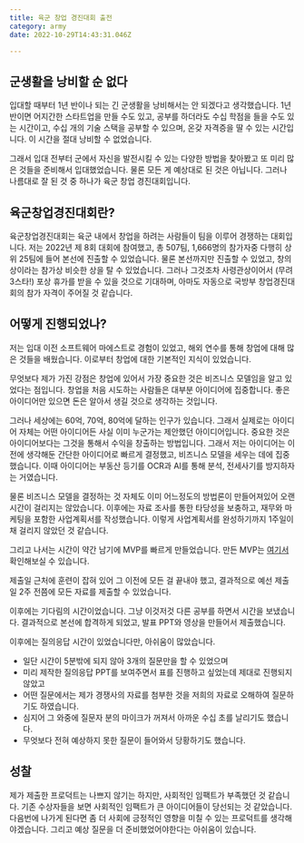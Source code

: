 ```yaml
---
title: 육군 창업 경진대회 출전
category: army
date: 2022-10-29T14:43:31.046Z

---
```


## 군생활을 낭비할 순 없다

입대할 때부터 1년 반이나 되는 긴 군생활을 낭비해서는 안 되겠다고 생각했습니다. 1년 반이면 어지간한 스타트업을 만들 수도 있고, 공부를 하더라도 수십 학점을 들을 수도 있는 시간이고, 수십 개의 기술 스택을 공부할 수 있으며, 온갖 자격증을 딸 수 있는 시간입니다. 이 시간을 절대 낭비할 수 없었습니다.

그래서 입대 전부터 군에서 자신을 발전시킬 수 있는 다양한 방법을 찾아봤고 또 미리 많은 것들을 준비해서 입대했었습니다. 물론 모든 게 예상대로 된 것은 아닙니다. 그러나 나름대로 잘 된 것 중 하나가 육군 창업 경진대회입니다.

## 육군창업경진대회란?

육군창업경진대회는 육군 내에서 창업을 하려는 사람들이 팀을 이루어 경쟁하는 대회입니다. 저는 2022년 제 8회 대회에 참여했고, 총 507팀, 1,666명의 참가자중 다행히 상위 25팀에 들어 본선에 진출할 수 있었습니다. 물론 본선까지만 진출할 수 있었고, 창의상이라는 참가상 비슷한 상을 탈 수 있었습니다. 그러나 그것조차 사령관상이어서 (무려 3스타!) 포상 휴가를 받을 수 있을 것으로 기대하며, 아마도 자동으로 국방부 창업경진대회의 참가 자격이 주어질 것 같습니다.

## 어떻게 진행되었나?

저는 입대 이전 소프트웨어 마에스트로 경험이 있었고, 해외 연수를 통해 창업에 대해 많은 것들을 배웠습니다. 이로부터 창업에 대한 기본적인 지식이 있었습니다.

무엇보다 제가 가진 강점은 창업에 있어서 가장 중요한 것은 비즈니스 모델임을 알고 있었다는 점입니다. 창업을 처음 시도하는 사람들은 대부분 아이디어에 집중합니다. 좋은 아이디어만 있으면 돈은 알아서 생길 것으로 생각하는 것입니다.

그러나 세상에는 60억, 70억, 80억에 달하는 인구가 있습니다. 그래서 실제로는 아이디어 자체는 어떤 아이디어든 사실 이미 누군가는 제안했던 아이디어입니다. 중요한 것은 아이디어보다는 그것을 통해서 수익을 창출하는 방법입니다. 그래서 저는 아이디어는 이전에 생각해둔 간단한 아이디어로 빠르게 결정했고, 비즈니스 모델을 세우는 데에 집중했습니다. 이때 아이디어는 부동산 등기를 OCR과 AI를 통해 분석, 전세사기를 방지하자는 거였습니다.

물론 비즈니스 모델을 결정하는 것 자체도 이미 어느정도의 방법론이 만들어져있어 오랜 시간이 걸리지는 않았습니다. 이후에는 자료 조사를 통한 타당성을 보충하고, 재무와 마케팅을 포함한 사업계획서를 작성했습니다. 이렇게 사업계획서를 완성하기까지 1주일이 채 걸리지 않았던 것 같습니다.

그리고 나서는 시간이 약간 남기에 MVP를 빠르게 만들었습니다. 만든 MVP는 [여기서](https://verify.server.unknownpgr.com) 확인해보실 수 있습니다.

제출일 근처에 훈련이 잡혀 있어 그 이전에 모든 걸 끝내야 했고, 결과적으로 예선 제출일 2주 전쯤에 모든 자료를 제출할 수 있었습니다.

이후에는 기다림의 시간이었습니다. 그냥 이것저것 다른 공부를 하면서 시간을 보냈습니다. 결과적으로 본선에 합격하게 되었고, 발표 PPT와 영상을 만들어서 제출했습니다.

이후에는 질의응답 시간이 있었습니다만, 아쉬움이 많았습니다.

- 일단 시간이 5분밖에 되지 않아 3개의 질문만을 할 수 있었으며
- 미리 제작한 질의응답 PPT를 보여주면서 표를 진행하고 싶었는데 제대로 진행되지 않았고
- 어떤 질문에서는 제가 경쟁사의 자료를 첨부한 것을 저희의 자료로 오해하여 질문하기도 하였습니다.
- 심지어 그 와중에 질문자 분의 마이크가 꺼져서 아까운 수십 초를 날리기도 했습니다.
- 무엇보다 전혀 예상하지 못한 질문이 들어와서 당황하기도 했습니다.

## 성찰

제가 제출한 프로덕트는 나쁘지 않기는 하지만, 사회적인 임팩트가 부족했던 것 같습니다. 기존 수상자들을 보면 사회적인 임팩트가 큰 아이디어들이 당선되는 것 같았습니다. 다음번에 나가게 된다면 좀 더 사회에 긍정적인 영향을 미칠 수 있는 프로덕트를 생각해야겠습니다. 그리고 예상 질문을 더 준비했었어야한다는 아쉬움이 있습니다.
